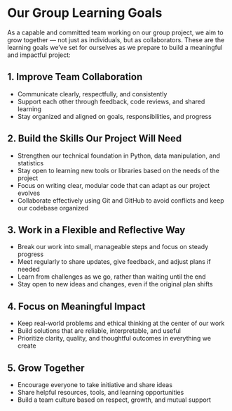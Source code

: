 # Our Group Learning Goals

As a capable and committed team working on our group project, we aim to grow
together — not just as individuals, but as collaborators. These are the
learning goals we’ve set for ourselves as we prepare to build a meaningful and
impactful project:

## 1. Improve Team Collaboration

- Communicate clearly, respectfully, and consistently  
- Support each other through feedback, code reviews, and shared learning  
- Stay organized and aligned on goals, responsibilities, and progress  

## 2. Build the Skills Our Project Will Need

- Strengthen our technical foundation in Python, data manipulation, and
  statistics  
- Stay open to learning new tools or libraries based on the needs of the
  project  
- Focus on writing clear, modular code that can adapt as our project evolves  
- Collaborate effectively using Git and GitHub to avoid conflicts and keep our
  codebase organized  

## 3. Work in a Flexible and Reflective Way

- Break our work into small, manageable steps and focus on steady progress  
- Meet regularly to share updates, give feedback, and adjust plans if needed  
- Learn from challenges as we go, rather than waiting until the end  
- Stay open to new ideas and changes, even if the original plan shifts  

## 4. Focus on Meaningful Impact

- Keep real-world problems and ethical thinking at the center of our work  
- Build solutions that are reliable, interpretable, and useful  
- Prioritize clarity, quality, and thoughtful outcomes in everything we create  

## 5. Grow Together

- Encourage everyone to take initiative and share ideas  
- Share helpful resources, tools, and learning opportunities  
- Build a team culture based on respect, growth, and mutual support
